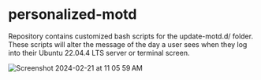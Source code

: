 # personalized-motd

Repository contains customized bash scripts for the update-motd.d/ folder. These scripts will alter the message of the day a user sees when they log into their Ubuntu 22.04.4 LTS server or terminal screen.

![Screenshot 2024-02-21 at 11 05 59 AM](https://github.com/Heisenberg-UP/personalized-motd/assets/99283516/cdead9f4-4906-4883-921f-4492c5a9ff85)

